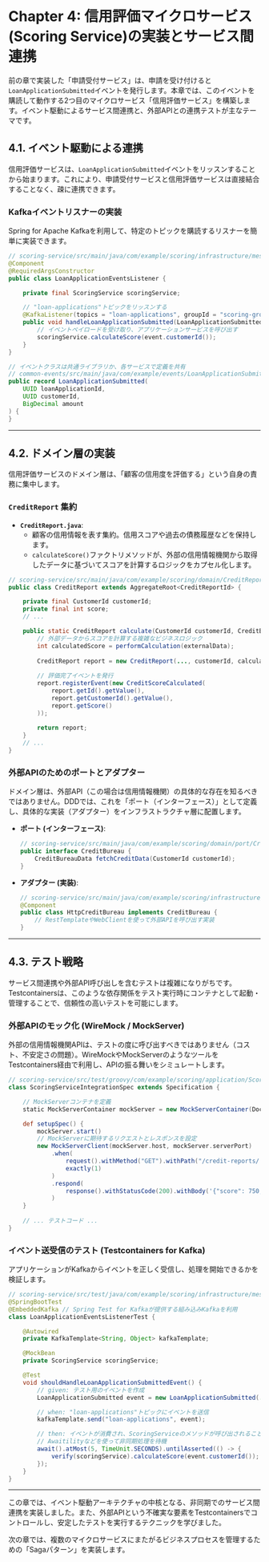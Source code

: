 # Chapter 4: 信用評価マイクロサービス(Scoring Service)の実装とサービス間連携

前の章で実装した「申請受付サービス」は、申請を受け付けると`LoanApplicationSubmitted`イベントを発行します。本章では、このイベントを購読して動作する2つ目のマイクロサービス「信用評価サービス」を構築します。イベント駆動によるサービス間連携と、外部APIとの連携テストが主なテーマです。

## 4.1. イベント駆動による連携

信用評価サービスは、`LoanApplicationSubmitted`イベントをリッスンすることから始まります。これにより、申請受付サービスと信用評価サービスは直接結合することなく、疎に連携できます。

### Kafkaイベントリスナーの実装

Spring for Apache Kafkaを利用して、特定のトピックを購読するリスナーを簡単に実装できます。

```java
// scoring-service/src/main/java/com/example/scoring/infrastructure/messaging/LoanApplicationEventsListener.java
@Component
@RequiredArgsConstructor
public class LoanApplicationEventsListener {

    private final ScoringService scoringService;

    // "loan-applications"トピックをリッスンする
    @KafkaListener(topics = "loan-applications", groupId = "scoring-group")
    public void handleLoanApplicationSubmitted(LoanApplicationSubmitted event) {
        // イベントペイロードを受け取り、アプリケーションサービスを呼び出す
        scoringService.calculateScore(event.customerId());
    }
}

// イベントクラスは共通ライブラリか、各サービスで定義を共有
// common-events/src/main/java/com/example/events/LoanApplicationSubmitted.java
public record LoanApplicationSubmitted(
    UUID loanApplicationId,
    UUID customerId,
    BigDecimal amount
) {
}
```

---

## 4.2. ドメイン層の実装

信用評価サービスのドメイン層は、「顧客の信用度を評価する」という自身の責務に集中します。

### `CreditReport` 集約

-   **`CreditReport.java`**:
    -   顧客の信用情報を表す集約。信用スコアや過去の債務履歴などを保持します。
    -   `calculateScore()`ファクトリメソッドが、外部の信用情報機関から取得したデータに基づいてスコアを計算するロジックをカプセル化します。

```java
// scoring-service/src/main/java/com/example/scoring/domain/CreditReport.java
public class CreditReport extends AggregateRoot<CreditReportId> {

    private final CustomerId customerId;
    private final int score;
    // ...

    public static CreditReport calculate(CustomerId customerId, CreditBureauData externalData) {
        // 外部データからスコアを計算する複雑なビジネスロジック
        int calculatedScore = performCalculation(externalData);
        
        CreditReport report = new CreditReport(..., customerId, calculatedScore);
        
        // 評価完了イベントを発行
        report.registerEvent(new CreditScoreCalculated(
            report.getId().getValue(),
            report.getCustomerId().getValue(),
            report.getScore()
        ));
        
        return report;
    }
    // ...
}
```

### 外部APIのためのポートとアダプター

ドメイン層は、外部API（この場合は信用情報機関）の具体的な存在を知るべきではありません。DDDでは、これを「ポート（インターフェース）」として定義し、具体的な実装（アダプター）をインフラストラクチャ層に配置します。

-   **ポート (インターフェース)**:
    ```java
    // scoring-service/src/main/java/com/example/scoring/domain/port/CreditBureau.java
    public interface CreditBureau {
        CreditBureauData fetchCreditData(CustomerId customerId);
    }
    ```

-   **アダプター (実装)**:
    ```java
    // scoring-service/src/main/java/com/example/scoring/infrastructure/gateway/HttpCreditBureau.java
    @Component
    public class HttpCreditBureau implements CreditBureau {
        // RestTemplateやWebClientを使って外部APIを呼び出す実装
    }
    ```

---

## 4.3. テスト戦略

サービス間連携や外部API呼び出しを含むテストは複雑になりがちです。Testcontainersは、このような依存関係をテスト実行時にコンテナとして起動・管理することで、信頼性の高いテストを可能にします。

### 外部APIのモック化 (WireMock / MockServer)

外部の信用情報機関APIは、テストの度に呼び出すべきではありません（コスト、不安定さの問題）。WireMockやMockServerのようなツールをTestcontainers経由で利用し、APIの振る舞いをシミュレートします。

```groovy
// scoring-service/src/test/groovy/com/example/scoring/application/ScoringServiceIntegrationSpec.groovy
class ScoringServiceIntegrationSpec extends Specification {

    // MockServerコンテナを定義
    static MockServerContainer mockServer = new MockServerContainer(DockerImageName.parse("mockserver/mockserver:5.13.2"))

    def setupSpec() {
        mockServer.start()
        // MockServerに期待するリクエストとレスポンスを設定
        new MockServerClient(mockServer.host, mockServer.serverPort)
            .when(
                request().withMethod("GET").withPath("/credit-reports/.*"),
                exactly(1)
            )
            .respond(
                response().withStatusCode(200).withBody('{"score": 750, ...}')
            )
    }
    
    // ... テストコード ...
}
```

### イベント送受信のテスト (Testcontainers for Kafka)

アプリケーションがKafkaからイベントを正しく受信し、処理を開始できるかを検証します。

```java
// scoring-service/src/test/java/com/example/scoring/infrastructure/messaging/LoanApplicationEventsListenerTest.java
@SpringBootTest
@EmbeddedKafka // Spring Test for Kafkaが提供する組み込みKafkaを利用
class LoanApplicationEventsListenerTest {

    @Autowired
    private KafkaTemplate<String, Object> kafkaTemplate;

    @MockBean
    private ScoringService scoringService;

    @Test
    void shouldHandleLoanApplicationSubmittedEvent() {
        // given: テスト用のイベントを作成
        LoanApplicationSubmitted event = new LoanApplicationSubmitted(...);

        // when: "loan-applications"トピックにイベントを送信
        kafkaTemplate.send("loan-applications", event);

        // then: イベントが消費され、ScoringServiceのメソッドが呼び出されることを検証
        // Awaitilityなどを使って非同期処理を待機
        await().atMost(5, TimeUnit.SECONDS).untilAsserted(() -> {
            verify(scoringService).calculateScore(event.customerId());
        });
    }
}
```

---

この章では、イベント駆動アーキテクチャの中核となる、非同期でのサービス間連携を実装しました。また、外部APIという不確実な要素をTestcontainersでコントロールし、安定したテストを実行するテクニックを学びました。

次の章では、複数のマイクロサービスにまたがるビジネスプロセスを管理するための「Sagaパターン」を実装します。 